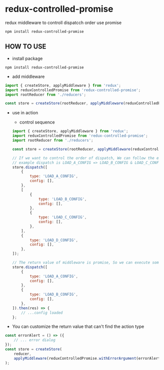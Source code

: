 <!--
 * @Author: lhk
 * @Date: 2020-04-07 10:37:22
 * @LastEditTime: 2020-04-07 21:21:30
 * @LastEditors: Please set LastEditors
 * @Description: README
 * @FilePath: \redux-controlled-promise\README.md
 -->

# redux-controlled-promise

redux middleware to controll dispatcch order use promise

```
npm install redux-controlled-promise
```

## HOW TO USE

-   install package

```
npm install redux-controlled-promise
```

-   add middleware

```js
import { createStore, applyMiddleware } from 'redux';
import reduxControlledPromise from 'redux-controlled-promise';
import rootReducer from './reducers';

const store = createStore(rootReducer, applyMiddleware(reduxControlledPromise));
```

-   use in action

    -   control sequence

    ```js
    import { createStore, applyMiddleware } from 'redux';
    import reduxControlledPromise from 'redux-controlled-promise';
    import rootReducer from './reducers';

    const store = createStore(rootReducer, applyMiddleware(reduxControlledPromise));

    // If we want to control the order of dispatch, We can follow the example below to program,The order of the following
    // example dispatch is LOAD_A_CONFIG => LOAD_B_CONFIG & LOAD_C_CONFIG => LOAD_D_CONFIG
    store.dispatch([
        {
            type: 'LOAD_A_CONFIG',
            config: [],
        },
        [
            {
                type: 'LOAD_B_CONFIG',
                config: [],
            },
            {
                type: 'LOAD_C_CONFIG',
                config: [],
            },
        ],
        {
            type: 'LOAD_D_CONFIG',
            config: [],
        },
    ]);

    // The return value of middleware is promise, So we can execute some callback functions after the dispatch
    store.dispatch([
        {
            type: 'LOAD_A_CONFIG',
            config: [],
        },
        {
            type: 'LOAD_B_CONFIG',
            config: [],
        },
    ]).then(res) => {
        // ...config loaded
    };
    ```

-   You can customize the return value that can't find the action type

```js
const errorAlert = () => ({
    // ... error dialog
});
const store = createStore(
    reducer,
    applyMiddleware(reduxControlledPromise.withErrorArgument(errorAlert)),
);
```
